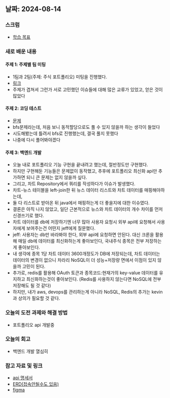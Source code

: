 ## 날짜: 2024-08-14

### 스크럼
- [학습 목표](https://www.notion.so/goormkdx/24-08-14-0f8076b30aab49a099e0ce6c18f25848)

### 새로 배운 내용
#### 주제 1: 주제별 팀 미팅
- 1팀과 2팀(주제: 주식 포트폴리오) 미팅을 진행했다.
- [링크](https://docs.google.com/spreadsheets/d/10YmOw9Ino10eEH9CCN9GCEyEf8CwRIpKSGw7vqhT9zA/edit?gid=1128912944#gid=1128912944)
- 주제가 겹쳐셔 그런가 서로 고민했던 이슈들에 대해 많은 교류가 있었고, 얻은 것이 많았다

#### 주제 2: 코딩 테스트
- [문제](https://www.acmicpc.net/problem/16928)
- bfs문제라는데, 처음 보니 동적할당으로도 풀 수 있지 않을까 하는 생각이 들었다
- 시도해봤는데 틀려서 bfs로 진행했는데, 결국 풀지 못했다
- 나중에 다시 풀어봐야겠다

#### 주제 3: 백엔드 개발
- 오늘 내로 포트폴리오 기능 구현을 끝내려고 했는데, 절반정도만 구현했다.
- 하지만 구현해둔 기능들은 문제없이 동작했고, 추후에 포트폴리오 최신화 api만 추가하면 되니 큰 문제는 없지 않을까 싶다.
- 그리고, 차트 Repository에서 쿼리를 작성하다가 이슈가 발생했다.
- 차트-뉴스 테이블을 left-join한 뒤 뉴스 데이터 리스트와 차트 데이터를 매핑해야하는데,
- 둘 다 리스트로 받아온 뒤 java에서 매핑하는게 더 좋을지에 대한 이슈였다.
- 결론은 아직 나지 않았고, 일단 근본적으로 뉴스와 차트 데이터의 개수 차이를 먼저 신경쓰기로 했다.
- 차트 데이터를 db에 저장하기엔 너무 많아 사용자 요청시 외부 api에 요청해서 사용자에게 보여주는건 어떤지 jeff에게 질문했다.
- jeff: 사용자는 db만 바라봐야 한다, 외부 api에 요청하면 안된다. 대신 크론을 활용해 매일 db에 데이터를 최신화하는게 좋아보인다, 국내주식 종목은 전부 저장하는게 좋아보인다.
- 내 생각에 종목 1당 차트 데이터 3600개정도가 DB에 저장되는데, 차트 데이터는 데이터의 변경이 없으니 차라리 NoSQL이 더 성능+저장량 면에서 이점이 있지 않을까 고민이 된다.
- 추가로, redis를 활용해 OAuth 토큰과 종목코드:현재가의 key-value 데이터를 유지하고 최신화하는것이 좋아보인다. (Redis를 사용하지 않는다면 NoSQL에 전부 저장해도 될 것 같다)
- 하지만, 내가 aws, devops를 관리하는게 아니라 NoSQL, Redis의 추가는 kevin과 상의가 필요할 것 같다.


### 오늘의 도전 과제와 해결 방법
- 포트폴리오 api 개발중

### 오늘의 회고
- 백엔드 개발 열심히

### 참고 자료 및 링크
- [api 명세서](https://www.notion.so/goormkdx/Skrrr-API-1e33b5d017dc4da19d89b12dba3ba713)
- [ERD(접속안될수도 있음)](https://www.erdcloud.com/d/Lbzvmsdq4aWBY2T6t)
- [figma](https://www.figma.com/design/Ps6JmLoXbJ3PPFtBpGLeTv/%EC%8A%A4(%ED%86%A1-%EC%82%B4)%EA%BB%84?node-id=31-5&t=n3EsByhPXPlvc2Nj-0)

